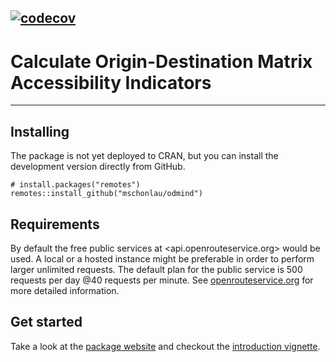 [![codecov](https://codecov.io/gh/mschonlau/odmind/branch/master/graph/badge.svg?token=XEXF4GC575)](https://codecov.io/gh/mschonlau/odmind)
------------
# Calculate Origin-Destination Matrix Accessibility Indicators

------------
Installing
------------

The package is not yet deployed to CRAN, but you can install the
development version directly from GitHub.

    # install.packages("remotes")
    remotes::install_github("mschonlau/odmind")

Requirements
------------
By default the free public services at <api.openrouteservice.org> would be used.  A local or a hosted instance might be preferable in order to perform larger unlimited requests. The default plan for the public service is 500 requests per day @40 requests per minute. See [openrouteservice.org](https://openrouteservice.org/) for more detailed information.

Get started
------------
Take a look at the [package website](https://mschonlau.github.io/odmind/) and checkout the [introduction vignette](https://mschonlau.github.io/odmind/articles/Introduction%20to%20odmind.html).

